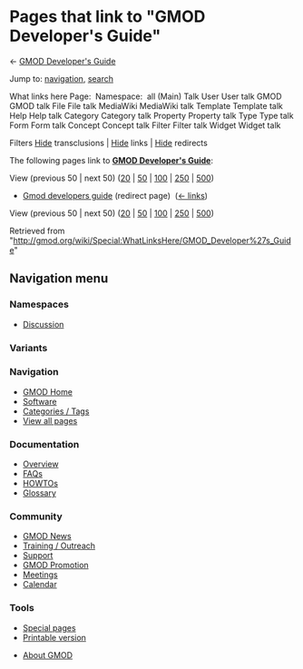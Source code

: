 <div id="mw-page-base" class="noprint">

</div>

<div id="mw-head-base" class="noprint">

</div>

<div id="content" class="mw-body" role="main">

<span id="top"></span>

<div id="mw-js-message" style="display:none;">

</div>



# <span dir="auto">Pages that link to "GMOD Developer's Guide"</span>

<div id="bodyContent">

<div id="contentSub">

← [GMOD Developer's
Guide](/wiki/GMOD_Developer%27s_Guide "GMOD Developer's Guide")

</div>

<div id="jump-to-nav" class="mw-jump">

Jump to: [navigation](#mw-navigation), [search](#p-search)

</div>

<div id="mw-content-text">

What links here Page:  Namespace:  all (Main) Talk User User talk GMOD
GMOD talk File File talk MediaWiki MediaWiki talk Template Template talk
Help Help talk Category Category talk Property Property talk Type Type
talk Form Form talk Concept Concept talk Filter Filter talk Widget
Widget talk

Filters
[Hide](/mediawiki/index.php?title=Special:WhatLinksHere/GMOD_Developer%27s_Guide&hidetrans=1 "Special:WhatLinksHere/GMOD Developer's Guide")
transclusions \|
[Hide](/mediawiki/index.php?title=Special:WhatLinksHere/GMOD_Developer%27s_Guide&hidelinks=1 "Special:WhatLinksHere/GMOD Developer's Guide")
links \|
[Hide](/mediawiki/index.php?title=Special:WhatLinksHere/GMOD_Developer%27s_Guide&hideredirs=1 "Special:WhatLinksHere/GMOD Developer's Guide")
redirects

The following pages link to **[GMOD Developer's
Guide](/wiki/GMOD_Developer%27s_Guide "GMOD Developer's Guide")**:

View (previous 50 \| next 50)
([20](/mediawiki/index.php?title=Special:WhatLinksHere/GMOD_Developer%27s_Guide&limit=20 "Special:WhatLinksHere/GMOD Developer's Guide")
\|
[50](/mediawiki/index.php?title=Special:WhatLinksHere/GMOD_Developer%27s_Guide&limit=50 "Special:WhatLinksHere/GMOD Developer's Guide")
\|
[100](/mediawiki/index.php?title=Special:WhatLinksHere/GMOD_Developer%27s_Guide&limit=100 "Special:WhatLinksHere/GMOD Developer's Guide")
\|
[250](/mediawiki/index.php?title=Special:WhatLinksHere/GMOD_Developer%27s_Guide&limit=250 "Special:WhatLinksHere/GMOD Developer's Guide")
\|
[500](/mediawiki/index.php?title=Special:WhatLinksHere/GMOD_Developer%27s_Guide&limit=500 "Special:WhatLinksHere/GMOD Developer's Guide"))

- [Gmod developers
  guide](/mediawiki/index.php?title=Gmod_developers_guide&redirect=no "Gmod developers guide")
  (redirect page) ‎ <span class="mw-whatlinkshere-tools">([←
  links](/mediawiki/index.php?title=Special:WhatLinksHere&target=Gmod+developers+guide "Special:WhatLinksHere"))</span>

View (previous 50 \| next 50)
([20](/mediawiki/index.php?title=Special:WhatLinksHere/GMOD_Developer%27s_Guide&limit=20 "Special:WhatLinksHere/GMOD Developer's Guide")
\|
[50](/mediawiki/index.php?title=Special:WhatLinksHere/GMOD_Developer%27s_Guide&limit=50 "Special:WhatLinksHere/GMOD Developer's Guide")
\|
[100](/mediawiki/index.php?title=Special:WhatLinksHere/GMOD_Developer%27s_Guide&limit=100 "Special:WhatLinksHere/GMOD Developer's Guide")
\|
[250](/mediawiki/index.php?title=Special:WhatLinksHere/GMOD_Developer%27s_Guide&limit=250 "Special:WhatLinksHere/GMOD Developer's Guide")
\|
[500](/mediawiki/index.php?title=Special:WhatLinksHere/GMOD_Developer%27s_Guide&limit=500 "Special:WhatLinksHere/GMOD Developer's Guide"))

</div>

<div class="printfooter">

Retrieved from
"<http://gmod.org/wiki/Special:WhatLinksHere/GMOD_Developer%27s_Guide>"

</div>

<div id="catlinks" class="catlinks catlinks-allhidden">

</div>

<div class="visualClear">

</div>

</div>

</div>

<div id="mw-navigation">

## Navigation menu

<div id="mw-head">



<div id="left-navigation">

<div id="p-namespaces" class="vectorTabs" role="navigation"
aria-labelledby="p-namespaces-label">

### Namespaces


- <span id="ca-talk"><a
  href="/mediawiki/index.php?title=Talk:GMOD_Developer%27s_Guide&amp;action=edit&amp;redlink=1"
  accesskey="t"
  title="Discussion about the content page [t]">Discussion</a></span>

</div>

<div id="p-variants" class="vectorMenu emptyPortlet" role="navigation"
aria-labelledby="p-variants-label">

### 

### Variants[](#)

<div class="menu">

</div>

</div>

</div>





</div>

</div>

</div>

<div id="mw-panel">

<div id="p-logo" role="banner">

<a href="/wiki/Main_Page"
style="background-image: url(http://gmod.org/images/GMOD-cogs.png);"
title="Visit the main page"></a>

</div>

<div id="p-Navigation" class="portal" role="navigation"
aria-labelledby="p-Navigation-label">

### Navigation

<div class="body">

- <span id="n-GMOD-Home">[GMOD Home](/wiki/Main_Page)</span>
- <span id="n-Software">[Software](/wiki/GMOD_Components)</span>
- <span id="n-Categories-.2F-Tags">[Categories /
  Tags](/wiki/Categories)</span>
- <span id="n-View-all-pages">[View all
  pages](/wiki/Special:AllPages)</span>

</div>

</div>

<div id="p-Documentation" class="portal" role="navigation"
aria-labelledby="p-Documentation-label">

### Documentation

<div class="body">

- <span id="n-Overview">[Overview](/wiki/Overview)</span>
- <span id="n-FAQs">[FAQs](/wiki/Category:FAQ)</span>
- <span id="n-HOWTOs">[HOWTOs](/wiki/Category:HOWTO)</span>
- <span id="n-Glossary">[Glossary](/wiki/Glossary)</span>

</div>

</div>

<div id="p-Community" class="portal" role="navigation"
aria-labelledby="p-Community-label">

### Community

<div class="body">

- <span id="n-GMOD-News">[GMOD News](/wiki/GMOD_News)</span>
- <span id="n-Training-.2F-Outreach">[Training /
  Outreach](/wiki/Training_and_Outreach)</span>
- <span id="n-Support">[Support](/wiki/Support)</span>
- <span id="n-GMOD-Promotion">[GMOD
  Promotion](/wiki/GMOD_Promotion)</span>
- <span id="n-Meetings">[Meetings](/wiki/Meetings)</span>
- <span id="n-Calendar">[Calendar](/wiki/Calendar)</span>

</div>

</div>

<div id="p-tb" class="portal" role="navigation"
aria-labelledby="p-tb-label">

### Tools

<div class="body">

- <span id="t-specialpages"><a href="/wiki/Special:SpecialPages" accesskey="q"
  title="A list of all special pages [q]">Special pages</a></span>
- <span id="t-print"><a
  href="/mediawiki/index.php?title=Special:WhatLinksHere/GMOD_Developer%27s_Guide&amp;printable=yes"
  rel="alternate" accesskey="p"
  title="Printable version of this page [p]">Printable version</a></span>

</div>

</div>

</div>

</div>

<div id="footer" role="contentinfo">

- <span id="footer-places-about">[About
  GMOD](/wiki/GMOD:About "GMOD:About")</span>

<!-- -->






</div>
